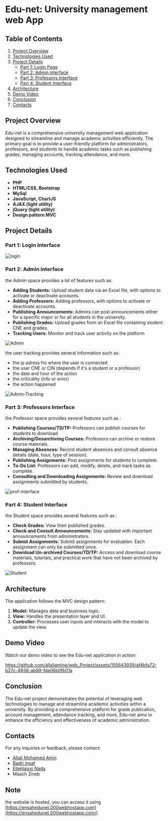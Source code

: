 # Edu-net: University management web App
## Table of Contents

1. [Project Overview](#project-overview)
2. [Technologies Used](#technologies-used)
3. [Project Details](#project-details)
    - [Part 1: Login Page](#part-1-Login-Interface)
    - [Part 2: Admin interface](#part-2-Admin-interface)
    - [Part 3: Professors Interface](#part-3-Professors-Interface)
    - [Part 4: Student Interface](#part-4-Student-Interface)
4. [Architecture](#Architecture)
7. [Demo Video](#demo-video)
8. [Conclusion](#conclusion)
9. [Contacts](#contacts)

## Project Overview

Edu-net is a comprehensive university management web application designed to streamline and manage academic activities efficiently. The primary goal is to provide a user-friendly platform for administrators, professors, and students to handle academic tasks such as publishing grades, managing accounts, tracking attendance, and more.

## Technologies Used

- **PHP**
- **HTML/CSS, Bootstrap**
- **MySql**
- **JavaScript, ChartJS**
- **AJAX (light utility)**
- **jQuery (light utility)**
- **Design pattern MVC**

## Project Details

### Part 1: Login Interface

![login](images/loginPage.png)


### Part 2: Admin interface

the Admin space provides a lot of features such as:

- **Adding Students:** Upload student data via an Excel file, with options to activate or deactivate accounts.
- **Adding Professors:** Adding professors, with options to activate or deactivate accounts.
- **Publishing Announcements:** Admins can post announcements either for a specific major or for all students in the university.
- **Publishing Grades:** Upload grades from an Excel file containing student CNE and grades.
- **Tracking Users:** Monitor and track user activity on the platform


![Admin](images/AdminPage.png)

the user tracking provides several information such as: 

- the ip adress fro where the user is connected
- the user CNE or CIN (depends if it's a student or a professor)
- the date and hour of the action 
- the criticality (info or error)
- the action happened

![Admin-Tracking](images/usersTracking.png)


### Part 3: Professors Interface

the Professor space provides several features such as : 

- **Publishing Courses/TD/TP:** Professors can publish courses for students to download
- **Archiving/Desarchiving Courses:** Professors can archive or restore course materials.
- **Managing Absences:** Record student absences and consult absence details (date, hour, type of session).
- **Publishing Assignments:** Post assignments for students to complete.
- **To-Do List:** Professors can add, modify, delete, and mark tasks as complete.
- **Consulting and Downloading Assignments:** Review and download assignments submitted by students.


![prof-interface](images/ProfInterface.png)

### Part 4: Student Interface

the Student space provides several features such as : 

- **Check Grades:** View their published grades.
- **Check and Consult Announcements:** Stay updated with important announcements from administrators.
- **Submit Assignments:** Submit assignments for evaluation. Each assignment can only be submitted once.
- **Download Un-archived Courses/TD/TP:** Access and download course materials, tutorials, and practical work that have not been archived by professors.

![Student](images/studentInterface.png)


## Architecture

The application follows the MVC design pattern:

1. **Model:** Manages data and business logic.
2. **View:** Handles the presentation layer and UI.
3. **Controller:** Processes user inputs and interacts with the model to update the view.



## Demo Video

Watch our demo video to see the Edu-net application in action:

https://github.com/allaliamine/web_Project/assets/155643939/af4bfa72-b27c-4938-ab99-fda06b0fb01a



## Conclusion

The Edu-net project demonstrates the potential of leveraging web technologies to manage and streamline academic activities within a university. By providing a comprehensive platform for grade publication, account management, attendance tracking, and more, Edu-net aims to enhance the efficiency and effectiveness of academic administration.

## Contacts

For any inquiries or feedback, please contact:
- <a href="https://www.linkedin.com/in/m-amin-allali/" target="_blank"> Allali Mohamed Amin </a><br>
- <a href="https://www.linkedin.com/in/insaf-badri-588299248/" target="_blank"> Badri Insaf</a><br>
- <a href="https://www.linkedin.com/in/nada-ellehlaissi-352524293/" target="_blank"> Ellehlaissi Nada </a><br>
- <a href="" target="_blank"></a> Maach Zineb <br>


## Note 
the website is hosted, you can access it using [https://ensahedunet.000webhostapp.com](https://ensahedunet.000webhostapp.com/)
